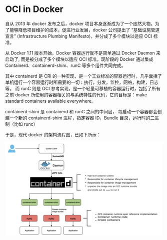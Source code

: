 # OCI in Docker

自从 2013 年 docker 发布之后，docker 项目本身逐渐成为了一个庞然大物。为了能够降低项目维护的成本，促进行业发展，docker 公司提出了 “基础设施管道宣言” (Infrastructure Plumbing Manifesto)，并分成了多个模块以适应 OCI 标准。

从 Docker 1.11 版本开始，Docker 容器运行就不是简单通过 Docker Daemon 来启动了, 而是被分成了多个模块以适应 OCI 标准。现阶段的 Docker 通过集成 Containerd、containerd-shim、runC 等多个组件共同完成。

其中 containerd 是 CRI 的一种实现，是一个工业标准的容器运行时，几乎囊括了单机运行一个容器运行时所需要的一切：执行，分发，监控，网络，构建，日志等。 而 runC 则是 OCI 参考实现，是一个轻量可移植的容器运行时，包括了所有之前 docker 所使用的容器相关的与系统特性的代码，它的目标是：make standard containers available everywhere。

containerd-shim 是 containerd 和 runC 之间的中间层， 每启动一个容器都会创建一个新的 containerd-shim 进程，指定容器 ID，Bundle 目录，运行时的二进制（比如 runc）


于是，现代 docker 的架构流程图，已如下所示：

<div  align="center">
	<img src="../assets/docker-arc.png" width = "550"  align=center />
</div>